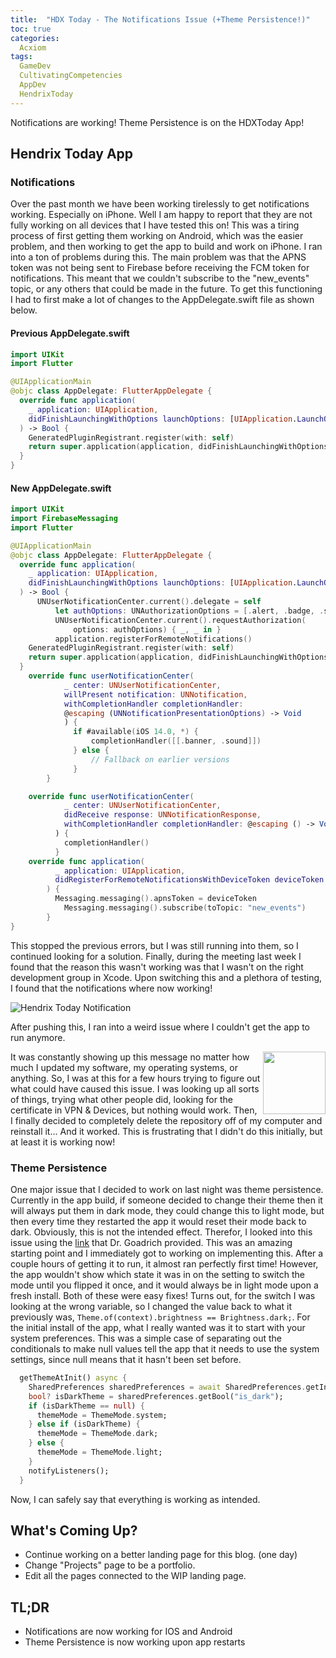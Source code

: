 ```yaml
---
title:  "HDX Today - The Notifications Issue (+Theme Persistence!)"
toc: true
categories:
  Acxiom
tags:
  GameDev
  CultivatingCompetencies
  AppDev
  HendrixToday
---
```


Notifications are working! Theme Persistence is on the HDXToday App!

## Hendrix Today App

### Notifications

Over the past month we have been working tirelessly to get notifications working. Especially on iPhone.
Well I am happy to report that they are not fully working on all devices that I have tested this on!
This was a tiring process of first getting them working on Android, which was the easier problem, and then working to get the app to build and work on iPhone.
I ran into a ton of problems during this.
The main problem was that the APNS token was not being sent to Firebase before receiving the FCM token for notifications.
This meant that we couldn't subscribe to the "new_events" topic, or any others that could be made in the future.
To get this functioning I had to first make a lot of changes to the AppDelegate.swift file as shown below.

#### Previous AppDelegate.swift

``` swift
import UIKit
import Flutter

@UIApplicationMain
@objc class AppDelegate: FlutterAppDelegate {
  override func application(
    _ application: UIApplication,
    didFinishLaunchingWithOptions launchOptions: [UIApplication.LaunchOptionsKey: Any]?
  ) -> Bool {
    GeneratedPluginRegistrant.register(with: self)
    return super.application(application, didFinishLaunchingWithOptions: launchOptions)
  }
}
```

#### New AppDelegate.swift

``` swift
import UIKit
import FirebaseMessaging
import Flutter

@UIApplicationMain
@objc class AppDelegate: FlutterAppDelegate {
  override func application(
    _ application: UIApplication,
    didFinishLaunchingWithOptions launchOptions: [UIApplication.LaunchOptionsKey: Any]?
  ) -> Bool {
      UNUserNotificationCenter.current().delegate = self
          let authOptions: UNAuthorizationOptions = [.alert, .badge, .sound]
          UNUserNotificationCenter.current().requestAuthorization(
              options: authOptions) { _, _ in }
          application.registerForRemoteNotifications()
    GeneratedPluginRegistrant.register(with: self)
    return super.application(application, didFinishLaunchingWithOptions: launchOptions)
  }
    override func userNotificationCenter(
            _ center: UNUserNotificationCenter,
            willPresent notification: UNNotification,
            withCompletionHandler completionHandler:
            @escaping (UNNotificationPresentationOptions) -> Void
            ) {
              if #available(iOS 14.0, *) {
                  completionHandler([[.banner, .sound]])
              } else {
                  // Fallback on earlier versions
              }
        }

    override func userNotificationCenter(
            _ center: UNUserNotificationCenter,
            didReceive response: UNNotificationResponse,
            withCompletionHandler completionHandler: @escaping () -> Void
          ) {
            completionHandler()
          }
    override func application(
          _ application: UIApplication,
          didRegisterForRemoteNotificationsWithDeviceToken deviceToken: Data
        ) {
          Messaging.messaging().apnsToken = deviceToken
            Messaging.messaging().subscribe(toTopic: "new_events")
        }
}
```

This stopped the previous errors, but I was still running into them, so I continued looking for a solution.
Finally, during the meeting last week I found that the reason this wasn't working was that I wasn't on the right development group in Xcode.
Upon switching this and a plethora of testing, I found that the notifications where now working!

![Hendrix Today Notification](/blog/assets/img/blog/HDX_Notifs.png)

After pushing this, I ran into a weird issue where I couldn't get the app to run anymore.

<img align="right" width="100" height="100" src="/blog/assets/img/blog/HDX_Install_Error.png">

It was constantly showing up this message no matter how much I updated my software, my operating systems, or anything.
So, I was at this for a few hours trying to figure out what could have caused this issue.
I was looking up all sorts of things, trying what other people did, looking for the certificate in VPN & Devices, but nothing would work.
Then, I finally decided to completely delete the repository off of my computer and reinstall it... And it worked.
This is frustrating that I didn't do this initially, but at least it is working now!

### Theme Persistence

One major issue that I decided to work on last night was theme persistence.
Currently in the app build, if someone decided to change their theme then it will always put them in dark mode, they could change this to light mode,
but then every time they restarted the app it would reset their mode back to dark.
Obviously, this is not the intended effect.
Therefor, I looked into this issue using the [link]("https://stackoverflow.com/questions/75570316/dark-mode-flutter-with-shared-preferences-and-provider") that Dr. Goadrich provided.
This was an amazing starting point and I immediately got to working on implementing this.
After a couple hours of getting it to run, it almost ran perfectly first time!
However, the app wouldn't show which state it was in on the setting to switch the mode until you flipped it once, and it would always be in light mode upon a fresh install.
Both of these were easy fixes! Turns out, for the switch I was looking at the wrong variable, so I changed the value back to what it previously was,
`Theme.of(context).brightness == Brightness.dark;`.
For the initial install of the app, what I really wanted was it to start with your system preferences. This was a simple case of separating out the conditionals to make null values tell the app that it needs to use the system settings, since null means that it hasn't been set before.

``` dart
  getThemeAtInit() async {
    SharedPreferences sharedPreferences = await SharedPreferences.getInstance();
    bool? isDarkTheme = sharedPreferences.getBool("is_dark");
    if (isDarkTheme == null) {
      themeMode = ThemeMode.system;
    } else if (isDarkTheme) {
      themeMode = ThemeMode.dark;
    } else {
      themeMode = ThemeMode.light;
    }
    notifyListeners();
  }
```

Now, I can safely say that everything is working as intended.

## What's Coming Up?

- Continue working on a better landing page for this blog. (one day)
- Change "Projects" page to be a portfolio.
- Edit all the pages connected to the WIP landing page.

## TL;DR

- Notifications are now working for IOS and Android
- Theme Persistence is now working upon app restarts
